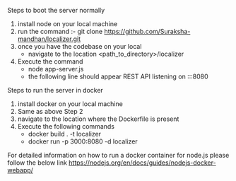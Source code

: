Steps to boot the server normally

1. install node on your local machine
2. run the command :- git clone https://github.com/Suraksha-mandhan/localizer.git
3. once you have the codebase on your local
    - navigate to the location <path_to_directory>/localizer
4. Execute the command
   - node app-server.js
   - the following line should appear
	REST API listening on :::8080

Steps to run the server in docker
1. install docker on your local machine
2. Same as above Step 2
3. navigate to the location where the Dockerfile is present
4. Execute the following commands
    - docker build . -t localizer
    - docker run -p 3000:8080 -d localizer

For detailed information on how to run a docker container for node.js please follow the below link
https://nodejs.org/en/docs/guides/nodejs-docker-webapp/
